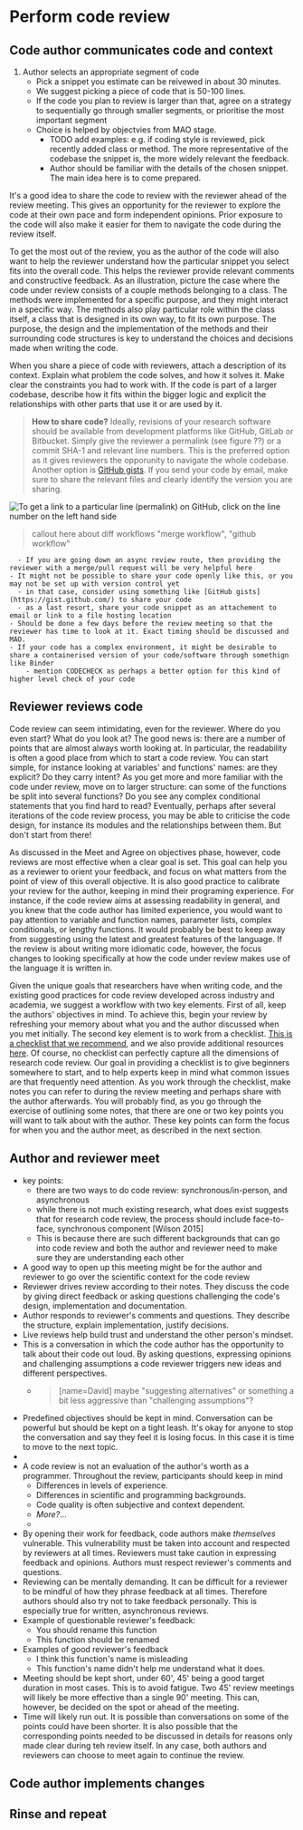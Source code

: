# Perform code review

## Code author communicates code and context

1. Author selects an appropriate segment of code
    - Pick a snippet you estimate can be reivewed in about 30 minutes.
    - We suggest picking a piece of code that is 50-100 lines.
    - If the code you plan to review is larger than that, agree on a strategy to sequentially go through smaller segments, or prioritise the most important segment
    - Choice is helped by objectvies from MAO stage.
      - TODO add examples: e.g. if coding style is reviewed, pick recently added class or method. The more representative of the codebase the snippet is, the more widely relevant the feedback.
      - Author should be familiar with the details of the chosen snippet. The main idea here is to come prepared.

It's a good idea to share the code to review with the reviewer ahead
of the review meeting. This gives an opportunity for the reviewer to
explore the code at their own pace and form independent
opinions. Prior exposure to the code will also make it easier for
them to navigate the code during the review itself.

To get the most out of the review, you as the author of the code
will also want to help the reviewer understand
how the particular snippet you select fits into the overall code.
This helps the reviewer provide relevant comments
and constructive feedback.
As an illustration, picture the case where the code under review consists of
a couple methods belonging to a class. The methods were implemented for a
specific purpose, and they might interact in a specific way.
The methods also play particular role within the class
itself, a class that is designed in its own way, to fit its own purpose.
The purpose, the design and the implementation of the methods and their
surrounding code structures is key to understand the choices and
decisions made when writing the code.

When you share a piece of code with reviewers, attach a
description of its context. Explain what problem the code solves,
and how it solves it. Make clear the constraints you had to work with.
If the code is part of a larger codebase, describe how it fits within
the bigger logic and explicit the relationships with other parts that
use it or are used by it.

> **How to share code?**
> Ideally, revisions of your research software should be available from
> development platforms like GitHub, GitLab or Bitbucket. Simply give
> the reviewer a permalink (see figure ??) or a commit SHA-1 and
> relevant line numbers. This is the preferred option as it gives
> reviewers the opporunity to navigate the whole codebase. Another
> option is [GitHub gists](https://gist.github.com/). If you send
> your code by email, make sure to share the relevant files and clearly
> identify the version you are sharing.

![To get a link to a particular line (permalink) on GitHub, click on the line number on the left hand side](/dev-review/images/github_permalink.png "To get a link to a particular line (permalink) on GitHub, click on the line number on the left hand sise. Most development platforms can generate links to a particular line, for a particular revision.")


> callout here about diff workflows "merge workflow", "github workflow"

      - If you are going down an async review route, then providing the reviewer with a merge/pull request will be very helpful here
    - It might not be possible to share your code openly like this, or you may not be set up with version control yet
      - in that case, consider using something like [GitHub gists](https://gist.github.com/) to share your code
      - as a last resort, share your code snippet as an attachement to email or link to a file hosting location
    - Should be done a few days before the review meeting so that the reviewer has time to look at it. Exact timing should be discussed and MAO.
    - If your code has a complex environment, it might be desirable to share a containerised version of your code/software through somethign like Binder
        - mention CODECHECK as perhaps a better option for this kind of higher level check of your code


## Reviewer reviews code

Code review can seem intimidating, even for the reviewer. 
Where do you even start? What do you look at? 
The good news is: there are a number of points that are almost always worth looking at. 
In particular, the readability is often a good place from which to start a code review. 
You can start simple, for instance looking at variables' and functions' names: are they explicit? 
Do they carry intent? As you get more and more familiar with the code under review, 
move on to larger structure: can some of the functions be split into several functions? 
Do you see any complex conditional statements that you find hard to read? 
Eventually, perhaps after several iterations of the code review process, 
you may be able to criticise the code design, 
for instance its modules and the relationships between them. But don't start from there!

As discussed in the Meet and Agree on objectives phase, however, 
code reviews are most effective when a clear goal is set. 
This goal can help you as a reviewer to orient your feedback, 
and focus on what matters from the point of view of this overall objective. 
It is also good practice to calibrate your review for the author, 
keeping in mind their programing experience. 
For instance, if the code review aims at assessing readability in general, 
and you knew that the code author has limited experience, 
you would want to pay attention to variable and function names, 
parameter lists, complex conditionals, or lengthy functions. 
It would probably be best to keep away from suggesting using the latest and greatest features of the language. 
If the review is about writing more idiomatic code, however, 
the focus changes to looking specifically at how the code under review 
makes use of the language it is written in.

Given the unique goals that researchers have when writing code, 
and the existing good practices for code review developed across industry and academia, 
we suggest a workflow with two key elements.
First of all, keep the authors' objectives in mind.
To achieve this, begin your review by refreshing your memory about what you and
the author discussed when you met initially.
The second key element is to work from a checklist.
[This is a checklist that we recommend](https://github.com/OxfordCodeReviewNet/forum/blob/master/guidelines_for_reviewers.md),
and we also provide additional resources [here](../refs-related.md).
Of course, no checklist can perfectly capture all the dimensions of research
code review.
Our goal in providing a checklist is to give beginners somewhere to start, and
to help experts keep in mind what common issues are that frequently need
attention.
As you work through the checklist, 
make notes you can refer to during the review meeting and perhaps share
with the author afterwards. 
You will probably find, as you go through the exercise of outlining some notes,
that there are one or two key points you will want to talk about with the
author.
These key points can form the focus for when you and the author meet, as
described in the next section.

## Author and reviewer meet
- key points:
  -  there are two ways to do code review: synchronous/in-person, and asynchronous
  -  while there is not much existing research, what does exist suggests that for research code review, the process should include face-to-face, synchronous component [Wilson 2015]
  -  This is because there are such different backgrounds that can go into code review and both the author and reviewer need to make sure they are understanding each other
- A good way to open up this meeting might be for the author and reviewer to go over the scientific context for the code review
- Reviewer drives review according to their notes. They discuss the code by giving direct feedback or asking questions challenging the code's design, implementation and documentation.
- Author responds to reviewer's comments and questions. They describe the structure, explain implementation, justify decisions.
- Live reviews help build trust and understand the other person's mindset.
- This is a conversation in which the code author has the opportunity to talk about their code out loud. By asking questions, expressing opinions and challenging assumptions a code reviewer triggers new ideas and different perspectives.
  - > [name=David] maybe "suggesting alternatives" or something a bit less aggressive than  "challenging assumptions"?
- Predefined objectives should be kept in mind. Conversation can be powerful but should be kept on a tight leash. It's okay for anyone to stop the conversation and say they feel it is losing focus. In this case it is time to move to the next topic.
-
- A code review is not an evaluation of the author's worth as a programmer. Throughout the review, participants should keep in mind
  -  Differences in levels of experience.
  -  Differences in scientific and programming backgrounds.
  -  Code quality is often subjective and context dependent.
  -  *More?*...
  -  
- By opening their work for feedback, code authors make *themselves* vulnerable. This vulnerability must be taken into account and respected by reviewers at all times. Reviewers must take caution in expressing feedback and opinions. Authors must respect reviewer's comments and questions.
- Reviewing can be mentally demanding. It can be difficult for a reviewer to be mindful of how they phrase feedback at all times. Therefore authors should also try not to take feedback personally. This is especially true for written, asynchronous reviews.
- Example of questionable reviewer's feedback:
  - You should rename this function
  - This function should be renamed
- Examples of good reviewer's feedback
  - I think this function's name is misleading
  - This function's name didn't help me understand what it does.
- Meeting should be kept short, under 60', 45' being a good target duration in most cases. This is to avoid fatigue. Two 45' review meetings will likely be more effective than a single 90' meeting. This can, however, be decided on the spot or ahead of the meeting.
- Time will likely run out. It is possible than conversations on some of the points could have been shorter. It is also possible that the corresponding points needed to be discussed in details for reasons only made clear during teh review itself. In any case, both authors and reviewers can choose to meet again to continue the review.

## Code author implements changes

## Rinse and repeat
